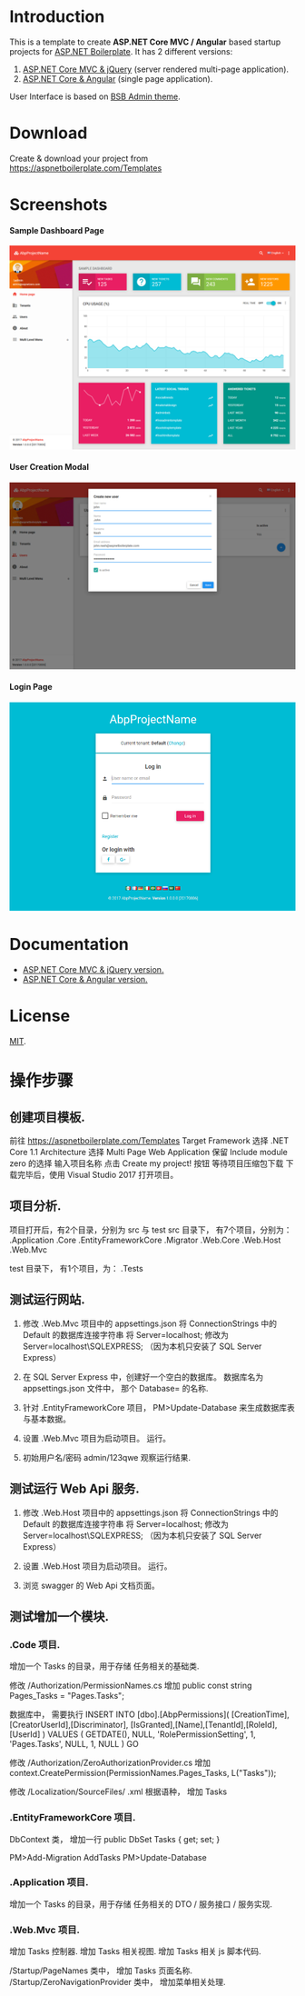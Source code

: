 # Introduction

This is a template to create **ASP.NET Core MVC / Angular** based startup projects for [ASP.NET Boilerplate](https://aspnetboilerplate.com/Pages/Documents). It has 2 different versions:

1. [ASP.NET Core MVC & jQuery](https://aspnetboilerplate.com/Pages/Documents/Zero/Startup-Template-Core) (server rendered multi-page application).
2. [ASP.NET Core & Angular](https://aspnetboilerplate.com/Pages/Documents/Zero/Startup-Template-Angular) (single page application).

User Interface is based on [BSB Admin theme](https://github.com/gurayyarar/AdminBSBMaterialDesign).

# Download

Create & download your project from https://aspnetboilerplate.com/Templates

# Screenshots

#### Sample Dashboard Page
![](_screenshots/module-zero-core-template-ui-home.png)

#### User Creation Modal
![](_screenshots/module-zero-core-template-ui-user-create-modal.png)

#### Login Page

![](_screenshots/module-zero-core-template-ui-login.png)

# Documentation

* [ASP.NET Core MVC & jQuery version.](https://aspnetboilerplate.com/Pages/Documents/Zero/Startup-Template-Core)
* [ASP.NET Core & Angular  version.](https://aspnetboilerplate.com/Pages/Documents/Zero/Startup-Template-Angular)

# License

[MIT](LICENSE).








# 操作步骤



## 创建项目模板.

前往 https://aspnetboilerplate.com/Templates
Target Framework 选择 .NET Core 1.1
Architecture 选择 Multi Page Web Application
保留 Include module zero 的选择
输入项目名称
点击 Create my project! 按钮
等待项目压缩包下载
下载完毕后，使用 Visual Studio 2017 打开项目。





## 项目分析.

项目打开后，有2个目录，分别为 src 与 test
src 目录下， 有7个项目，分别为：
    .Application
	.Core
	.EntityFrameworkCore
	.Migrator
	.Web.Core
	.Web.Host
	.Web.Mvc

test 目录下， 有1个项目，为：
    .Tests






## 测试运行网站.

1. 修改 .Web.Mvc 项目中的 appsettings.json
将 ConnectionStrings 中的 Default 的数据库连接字符串
将 Server=localhost; 修改为 Server=localhost\\SQLEXPRESS;
（因为本机只安装了 SQL Server Express）


2. 在 SQL Server Express 中，创建好一个空白的数据库。
数据库名为 appsettings.json 文件中， 那个 Database= 的名称.


3. 针对 .EntityFrameworkCore 项目，
PM>Update-Database
来生成数据库表与基本数据。


4. 设置 .Web.Mvc 项目为启动项目。
运行。


5. 初始用户名/密码  admin/123qwe
观察运行结果.





## 测试运行 Web Api 服务.

1. 修改 .Web.Host 项目中的 appsettings.json
将 ConnectionStrings 中的 Default 的数据库连接字符串
将 Server=localhost; 修改为 Server=localhost\\SQLEXPRESS;
（因为本机只安装了 SQL Server Express）


2. 设置 .Web.Host 项目为启动项目。
运行。


3. 浏览 swagger 的 Web Api 文档页面。







## 测试增加一个模块.

### .Code 项目.
增加一个 Tasks 的目录，用于存储 任务相关的基础类.

修改 /Authorization/PermissionNames.cs
增加 public const string Pages_Tasks = "Pages.Tasks";


数据库中， 需要执行
INSERT INTO [dbo].[AbpPermissions](
	[CreationTime],[CreatorUserId],[Discriminator],
	[IsGranted],[Name],[TenantId],[RoleId],[UserId]
) VALUES (
	GETDATE(),	NULL,	'RolePermissionSetting',
	1,	'Pages.Tasks',		NULL,  1,  NULL
)
GO


修改 /Authorization/ZeroAuthorizationProvider.cs
增加 context.CreatePermission(PermissionNames.Pages_Tasks, L("Tasks"));



修改 /Localization/SourceFiles/ .xml
根据语种， 增加 <text name="Tasks">Tasks</text>




### .EntityFrameworkCore 项目.
DbContext 类， 增加一行
public DbSet<Task> Tasks { get; set; }

PM>Add-Migration AddTasks
PM>Update-Database


### .Application 项目.
增加一个 Tasks 的目录，用于存储 任务相关的 DTO / 服务接口 / 服务实现.


### .Web.Mvc 项目.
增加 Tasks 控制器.
增加 Tasks 相关视图.
增加 Tasks 相关 js 脚本代码.

/Startup/PageNames 类中， 增加 Tasks 页面名称.
/Startup/ZeroNavigationProvider 类中， 增加菜单相关处理.

